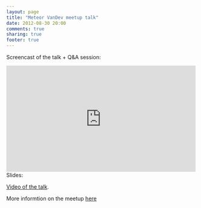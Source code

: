 ```yaml
---
layout: page
title: "Meteor VanDev meetup talk"
date: 2012-08-30 20:00
comments: true
sharing: true
footer: true
---
```


Screencast of the talk + Q&A session:
<iframe src="http://player.vimeo.com/video/49433252" width="500" height="281" frameborder="0" webkitAllowFullScreen mozallowfullscreen allowFullScreen></iframe>

<article>
Slides:
<script async class="speakerdeck-embed" data-id="503f2bafa5952a0002039e88" data-ratio="1.3333333333333333" src="//speakerdeck.com/assets/embed.js"></script>
</article>

[Video of the talk](https://www.dropbox.com/s/mrg7smkdo4gpo6s/Meteor-talk.m4v).

More informtion on the meetup [here](http://www.meetup.com/VanDev/events/75032692/)